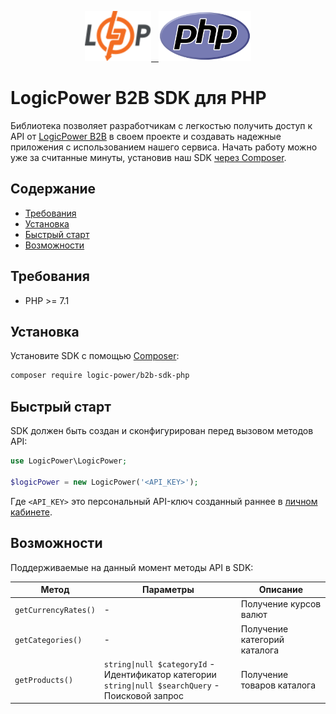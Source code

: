 [<p align="center"><img src=".github/logic-power-logo.svg" height="80"/>&nbsp;&nbsp;&nbsp;<img src=".github/php-logo.svg" height="80"/></p>](https://b2b.logicpower.ua)

# LogicPower B2B SDK для PHP

Библиотека позволяет разработчикам с легкостью получить доступ к API от [LogicPower B2B](https://b2b.logicpower.ua) в своем проекте и создавать надежные приложения с использованием нашего сервиса. Начать работу можно уже за считанные минуты, установив наш SDK [через Composer](#установка).

## Содержание

- [Требования](#требования)
- [Установка](#установка)
- [Быстрый старт](#быстрый-старт)
- [Возможности](#возможности)

## Требования
- PHP >= 7.1

## Установка

Установите SDK с помощью [Composer](https://getcomposer.org):

```bash
composer require logic-power/b2b-sdk-php
```

## Быстрый старт

SDK должен быть создан и сконфигурирован перед вызовом методов API:

```php
use LogicPower\LogicPower;

$logicPower = new LogicPower('<API_KEY>');
```

Где `<API_KEY>` это персональный API-ключ созданный раннее в [личном кабинете](https://b2b.logicpower.ua/token/keys).

## Возможности

Поддерживаемые на данный момент методы API в SDK:

| Метод                | Параметры                                                                                               | Описание                     |
|----------------------|---------------------------------------------------------------------------------------------------------|------------------------------|
| `getCurrencyRates()` | -                                                                                                       | Получение курсов валют       |
| `getCategories()`    | -                                                                                                       | Получение категорий каталога |
| `getProducts()`      | `string\|null $categoryId` - Идентификатор категории<br/>`string\|null $searchQuery` - Поисковой запрос | Получение товаров каталога   |
